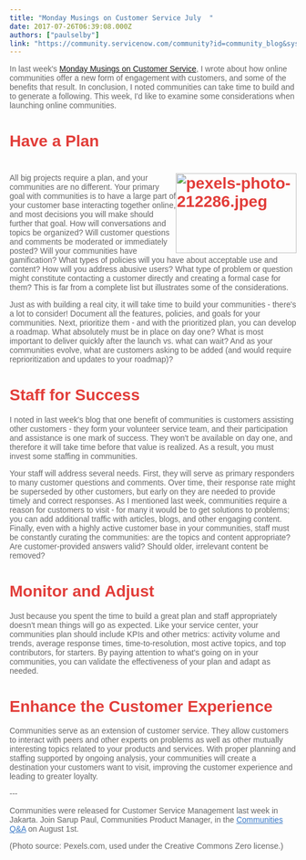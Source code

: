 ```yaml
---
title: "Monday Musings on Customer Service July  "
date: 2017-07-26T06:39:08.000Z
authors: ["paulselby"]
link: "https://community.servicenow.com/community?id=community_blog&sys_id=fd9c6ee1dbd0dbc01dcaf3231f961973"
---
```

<p style="font-family: arial, sans-serif; color: #666666;">In last week's <a __default_attr="6981" __jive_macro_name="blogpost" class="jive_macro jive_macro_blogpost" data-orig-content="Monday Musings on Customer Service" data-renderedposition="10_95.484375_260_16" href="/community?id=community_blog&sys_id=d05ee6addbd0dbc01dcaf3231f9619d7" modifiedtitle="true" title="Monday Musings on Customer Service">Monday Musings on Customer Service</a>, I wrote about how online communities offer a new form of engagement with customers, and some of the benefits that result. In conclusion, I noted communities can take time to build and to generate a following. This week, I'd like to examine some considerations when launching online communities.</p><p style="font-family: arial, sans-serif; color: #666666;"></p><h1 style="font-family: arial, sans-serif; color: #666666;"><span style="color: #e23d39;">Have a Plan</span></h1><h1 style="font-family: arial, sans-serif; color: #666666;"><span style="color: #e23d39;"><img   alt="pexels-photo-212286.jpeg" class="image-1 jive-image" height="141" src="6d36c54adb9897041dcaf3231f9619bc.iix" style="float: right; width: 212px; height: 140.775px;" width="212"/></span></h1><p style="font-family: arial, sans-serif; color: #666666;">All big projects require a plan, and your communities are no different. Your primary goal with communities is to have a large part of your customer base interacting together online, and most decisions you will make should further that goal. How will conversations and topics be organized? Will customer questions and comments be moderated or immediately posted? Will your communities have gamification? What types of policies will you have about acceptable use and content? How will you address abusive users? What type of problem or question might constitute contacting a customer directly and creating a formal case for them? This is far from a complete list but illustrates some of the considerations.</p><p style="font-family: arial, sans-serif; color: #666666;"></p><p style="font-family: arial, sans-serif; color: #666666;">Just as with building a real city, it will take time to build your communities - there's a lot to consider! Document all the features, policies, and goals for your communities. Next, prioritize them - and with the prioritized plan, you can develop a roadmap. What absolutely must be in place on day one? What is most important to deliver quickly after the launch vs. what can wait? And as your communities evolve, what are customers asking to be added (and would require reprioritization and updates to your roadmap)?</p><p style="font-family: arial, sans-serif; color: #666666;"></p><h1 style="font-family: arial, sans-serif; color: #666666;"><span style="color: #e23d39;">Staff for Success</span></h1><p style="font-family: arial, sans-serif; color: #666666;">I noted in last week's blog that one benefit of communities is customers assisting other customers - they form your volunteer service team, and their participation and assistance is one mark of success. They won't be available on day one, and therefore it will take time before that value is realized. As a result, you must invest some staffing in communities.</p><p style="font-family: arial, sans-serif; color: #666666;"></p><p style="font-family: arial, sans-serif; color: #666666;">Your staff will address several needs. First, they will serve as primary responders to many customer questions and comments. Over time, their response rate might be superseded by other customers, but early on they are needed to provide timely and correct responses. As I mentioned last week, communities require a reason for customers to visit - for many it would be to get solutions to problems; you can add additional traffic with articles, blogs, and other engaging content. Finally, even with a highly active customer base in your communities, staff must be constantly curating the communities: are the topics and content appropriate? Are customer-provided answers valid? Should older, irrelevant content be removed?</p><p style="font-family: arial, sans-serif; color: #666666;"></p><h1 style="font-family: arial, sans-serif; color: #666666;"><span style="color: #e23d39;">Monitor and Adjust</span></h1><p style="font-family: arial, sans-serif; color: #666666;">Just because you spent the time to build a great plan and staff appropriately doesn't mean things will go as expected. Like your service center, your communities plan should include KPIs and other metrics: activity volume and trends, average response times, time-to-resolution, most active topics, and top contributors, for starters. By paying attention to what's going on in your communities, you can validate the effectiveness of your plan and adapt as needed.</p><p></p><h1 style="font-family: arial, sans-serif; color: #666666;"><span style="color: #e23d39;">Enhance the Customer Experience</span></h1><p style="font-family: arial, sans-serif; color: #666666;">Communities serve as an extension of customer service. They allow customers to interact with peers and other experts on problems as well as other mutually interesting topics related to your products and services. With proper planning and staffing supported by ongoing analysis, your communities will create a destination your customers want to visit, improving the customer experience and leading to greater loyalty.</p><p style="font-family: arial, sans-serif; color: #666666;"></p><p style="font-family: arial, sans-serif; color: #666666;">---</p><p style="font-family: arial, sans-serif; color: #666666;"></p><p style="font-family: arial, sans-serif; color: #666666;">Communities were released for Customer Service Management last week in Jakarta. Join Sarup Paul, Communities Product Manager, in the <a title="" _jive_internal="true" data-containerid="2363" data-containertype="14" data-objectid="3376" data-objecttype="96891546" href="/community?id=community_event&sys_id=bf25fea9dbdc5bc0b322f4621f961957" style="font-weight: inherit; font-style: inherit; font-family: inherit; color: #3778c7;">Communities Q&amp;A</a> on August 1st.</p><p style="font-family: arial, sans-serif; color: #666666;"></p><p style="font-family: arial, sans-serif; color: #666666;">(Photo source: Pexels.com, used under the Creative Commons Zero license.)</p>
